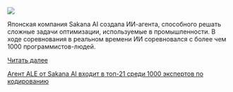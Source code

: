 <!--2025-06-24 14:05:53-->
<div class="yb">
  <div class="rss habr"><img src="https://habrastorage.org/getpro/habr/upload_files/202/286/1c3/2022861c356e3982a927711fba67c710.jpg" /><p>Японская компания Sakana AI создала ИИ-агента, способного решать сложные задачи оптимизации, используемые в промышленности.&nbsp;В ходе соревнования в реальном времени ИИ соревновался с более чем 1000 программистов-людей.</p> <a href="https://habr.com/ru/articles/921440/#habracut">Читать далее</a> <p class="titl"><a href="https://habr.com/ru/companies/bothub/news/921440/?utm_source=habrahabr&utm_medium=rss&utm_campaign=921440">Агент ALE от Sakana AI входит в топ-21 среди 1000 экспертов по кодированию</a></p></div>
</div>
